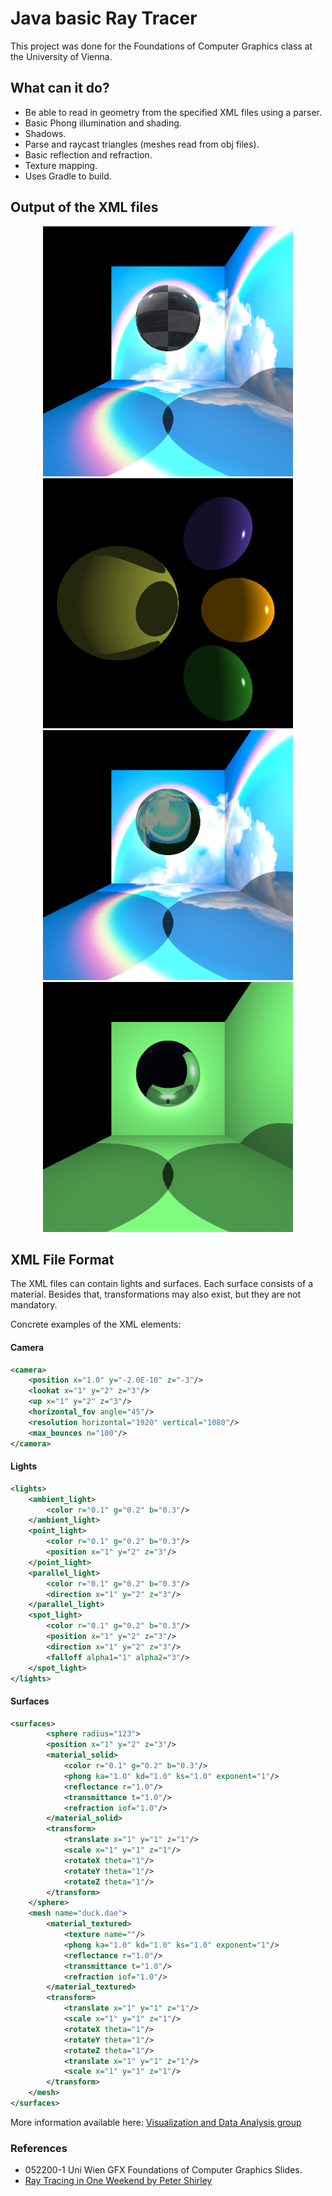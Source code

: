 
# Java basic Ray Tracer
This project was done for the Foundations of Computer Graphics class at the University of Vienna.

## What can it do?

* Be able to read in geometry from the specified XML files using a parser.
* Basic Phong illumination and shading.
* Shadows.
* Parse and raycast triangles (meshes read from obj files).
* Basic reflection and refraction.
* Texture mapping.
* Uses Gradle to build.
​
## Output of the XML files

<p align="middle">
  <img src="https://github.com/arynor96/raytracer-gfx/blob/main/output-tasks/example6textured.png" width="400" />
  <img src="https://github.com/arynor96/raytracer-gfx/blob/main/output-tasks/example3.png" width="400" /> 
  <img src="https://github.com/arynor96/raytracer-gfx/blob/main/output-tasks/example6.png" width="400" />
  <img src="https://github.com/arynor96/raytracer-gfx/blob/main/output-tasks/example5.png" width="400" />
</p>


## XML File Format

The XML files can contain lights and surfaces. Each surface consists of a material. Besides that, transformations may also exist, but they are not mandatory.


Concrete examples of the XML elements:
#### Camera
```xml
<camera>
    <position x="1.0" y="-2.0E-10" z="-3"/>
    <lookat x="1" y="2" z="3"/>
    <up x="1" y="2" z="3"/>
    <horizontal_fov angle="45"/>
    <resolution horizontal="1920" vertical="1080"/>
    <max_bounces n="100"/>
</camera>
```

#### Lights
```xml
<lights>
    <ambient_light>
        <color r="0.1" g="0.2" b="0.3"/>
    </ambient_light>
    <point_light>
        <color r="0.1" g="0.2" b="0.3"/>
        <position x="1" y="2" z="3"/>
    </point_light>
    <parallel_light>
        <color r="0.1" g="0.2" b="0.3"/>
        <direction x="1" y="2" z="3"/>
    </parallel_light>
    <spot_light>
        <color r="0.1" g="0.2" b="0.3"/>
        <position x="1" y="2" z="3"/>
        <direction x="1" y="2" z="3"/>
        <falloff alpha1="1" alpha2="3"/>
    </spot_light>
</lights>
```


#### Surfaces

```xml
<surfaces>
        <sphere radius="123">
        <position x="1" y="2" z="3"/>
        <material_solid>
            <color r="0.1" g="0.2" b="0.3"/>
            <phong ka="1.0" kd="1.0" ks="1.0" exponent="1"/>
            <reflectance r="1.0"/>
            <transmittance t="1.0"/>
            <refraction iof="1.0"/>
        </material_solid>
        <transform>
            <translate x="1" y="1" z="1"/>
            <scale x="1" y="1" z="1"/>
            <rotateX theta="1"/>
            <rotateY theta="1"/>
            <rotateZ theta="1"/>
        </transform>
    </sphere>
    <mesh name="duck.dae">
        <material_textured>
            <texture name=""/>
            <phong ka="1.0" kd="1.0" ks="1.0" exponent="1"/>
            <reflectance r="1.0"/>
            <transmittance t="1.0"/>
            <refraction iof="1.0"/>
        </material_textured>
        <transform>
            <translate x="1" y="1" z="1"/>
            <scale x="1" y="1" z="1"/>
            <rotateX theta="1"/>
            <rotateY theta="1"/>
            <rotateZ theta="1"/>
            <translate x="1" y="1" z="1"/>
            <scale x="1" y="1" z="1"/>
        </transform>
    </mesh>
</surfaces>
```

More information available here: [Visualization and Data Analysis group][1] 



### References

* 052200-1 Uni Wien GFX Foundations of Computer Graphics Slides.
* [Ray Tracing in One Weekend by Peter Shirley ][2] 




[1]: http://vda.univie.ac.at/Teaching/Graphics/22w/Labs/Lab3/lab2_file_specification.html 
[2]: https://raytracing.github.io/books/RayTracingInOneWeekend.html
